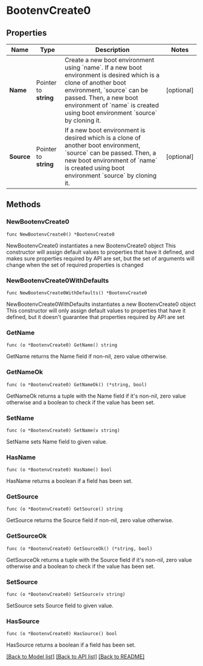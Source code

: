 # BootenvCreate0

## Properties

Name | Type | Description | Notes
------------ | ------------- | ------------- | -------------
**Name** | Pointer to **string** | Create a new boot environment using &#x60;name&#x60;. If a new boot environment is desired which is a clone of another boot environment, &#x60;source&#x60; can be passed. Then, a new boot environment of &#x60;name&#x60; is created using boot environment &#x60;source&#x60; by cloning it. | [optional] 
**Source** | Pointer to **string** | If a new boot environment is desired which is a clone of another boot environment, &#x60;source&#x60; can be passed. Then, a new boot environment of &#x60;name&#x60; is created using boot environment &#x60;source&#x60; by cloning it. | [optional] 

## Methods

### NewBootenvCreate0

`func NewBootenvCreate0() *BootenvCreate0`

NewBootenvCreate0 instantiates a new BootenvCreate0 object
This constructor will assign default values to properties that have it defined,
and makes sure properties required by API are set, but the set of arguments
will change when the set of required properties is changed

### NewBootenvCreate0WithDefaults

`func NewBootenvCreate0WithDefaults() *BootenvCreate0`

NewBootenvCreate0WithDefaults instantiates a new BootenvCreate0 object
This constructor will only assign default values to properties that have it defined,
but it doesn't guarantee that properties required by API are set

### GetName

`func (o *BootenvCreate0) GetName() string`

GetName returns the Name field if non-nil, zero value otherwise.

### GetNameOk

`func (o *BootenvCreate0) GetNameOk() (*string, bool)`

GetNameOk returns a tuple with the Name field if it's non-nil, zero value otherwise
and a boolean to check if the value has been set.

### SetName

`func (o *BootenvCreate0) SetName(v string)`

SetName sets Name field to given value.

### HasName

`func (o *BootenvCreate0) HasName() bool`

HasName returns a boolean if a field has been set.

### GetSource

`func (o *BootenvCreate0) GetSource() string`

GetSource returns the Source field if non-nil, zero value otherwise.

### GetSourceOk

`func (o *BootenvCreate0) GetSourceOk() (*string, bool)`

GetSourceOk returns a tuple with the Source field if it's non-nil, zero value otherwise
and a boolean to check if the value has been set.

### SetSource

`func (o *BootenvCreate0) SetSource(v string)`

SetSource sets Source field to given value.

### HasSource

`func (o *BootenvCreate0) HasSource() bool`

HasSource returns a boolean if a field has been set.


[[Back to Model list]](../README.md#documentation-for-models) [[Back to API list]](../README.md#documentation-for-api-endpoints) [[Back to README]](../README.md)


